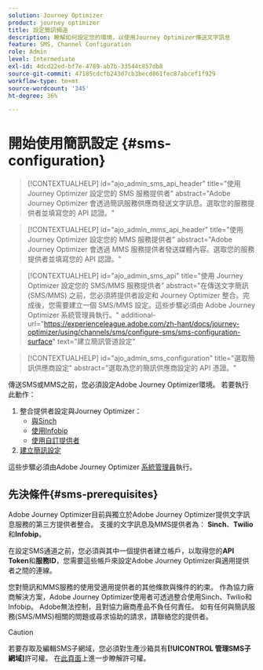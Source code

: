 ```yaml
---
solution: Journey Optimizer
product: journey optimizer
title: 設定簡訊頻道
description: 瞭解如何設定您的環境，以使用Journey Optimizer傳送文字訊息
feature: SMS, Channel Configuration
role: Admin
level: Intermediate
exl-id: 4dcd22ed-bf7e-4789-ab7b-33544c857db8
source-git-commit: 47185cdcfb243d7cb3becd861fec87abcef1f929
workflow-type: tm+mt
source-wordcount: '345'
ht-degree: 36%

---
```


# 開始使用簡訊設定 {#sms-configuration}

>[!CONTEXTUALHELP]
>id="ajo_admin_sms_api_header"
>title="使用 Journey Optimizer 設定您的 SMS 服務提供者"
>abstract="Adobe Journey Optimizer 會透過簡訊服務供應商發送文字訊息。選取您的服務提供者並填寫您的 API 認證。"

>[!CONTEXTUALHELP]
>id="ajo_admin_mms_api_header"
>title="使用 Journey Optimizer 設定您的 MMS 服務提供者"
>abstract="Adobe Journey Optimizer 會透過 MMS 服務提供者發送媒體內容。選取您的服務提供者並填寫您的 API 認證。"

>[!CONTEXTUALHELP]
>id="ajo_admin_sms_api"
>title="使用 Journey Optimizer 設定您的 SMS/MMS 服務提供者"
>abstract="在傳送文字簡訊 (SMS/MMS) 之前，您必須將提供者設定和 Journey Optimizer 整合。完成後，您需要建立一個 SMS/MMS 設定。這些步驟必須由 Adobe Journey Optimizer 系統管理員執行。"
>additional-url="https://experienceleague.adobe.com/zh-hant/docs/journey-optimizer/using/channels/sms/configure-sms/sms-configuration-surface" text="建立簡訊管道設定"

>[!CONTEXTUALHELP]
>id="ajo_admin_sms_configuration"
>title="選取簡訊供應商設定"
>abstract="選取為您的簡訊供應商設定的 API 憑證。"

傳送SMS或MMS之前，您必須設定Adobe Journey Optimizer環境。 若要執行此動作：

1. 整合提供者設定與Journey Optimizer：
   * [與Sinch](sms-configuration-sinch.md)
   * [使用Infobip](sms-configuration-infobip.md)
   * [使用自訂提供者](sms-configuration-custom.md)
1. [建立簡訊設定](sms-configuration-surface.md)

這些步驟必須由Adobe Journey Optimizer [系統管理員](../start/path/administrator.md)執行。

## 先決條件{#sms-prerequisites}

Adobe Journey Optimizer目前與獨立於Adobe Journey Optimizer提供文字訊息服務的第三方提供者整合。 支援的文字訊息及MMS提供者為： **Sinch**、**Twilio**&#x200B;和&#x200B;**Infobip**。

在設定SMS通道之前，您必須與其中一個提供者建立帳戶，以取得您的&#x200B;**API Token**&#x200B;和&#x200B;**服務ID**，您需要這些帳戶來設定Adobe Journey Optimizer與適用提供者之間的連線。

您對簡訊和MMS服務的使用受適用提供者的其他條款與條件的約束。 作為協力廠商解決方案，Adobe Journey Optimizer使用者可透過整合使用Sinch、Twilio和Infobip。 Adobe無法控制，且對協力廠商產品不負任何責任。 如有任何與簡訊服務(SMS/MMS)相關的問題或尋求協助的請求，請聯絡您的提供者。

>[!CAUTION]
>
>若要存取及編輯SMS子網域，您必須對生產沙箱具有&#x200B;**[!UICONTROL 管理SMS子網域]**&#x200B;許可權。 在[此頁面](../administration/high-low-permissions.md#administration-permissions)上進一步瞭解許可權。
>

